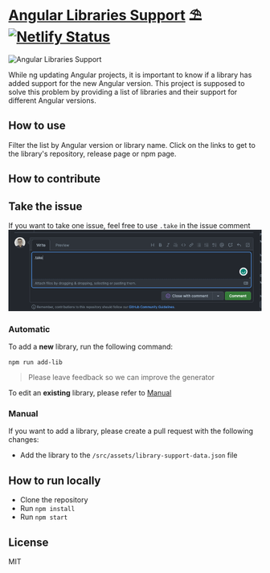# [Angular Libraries Support](https://ngx-libs.com) ⛱️ [![Netlify Status](https://api.netlify.com/api/v1/badges/b9665d5e-fb50-4f81-892c-7f47640abac0/deploy-status)](https://app.netlify.com/sites/ngx-libs/deploys)

![Angular Libraries Support](https://github.com/eneajaho/ngx-libs/assets/25394362/97bdd713-4058-4034-b257-94a6602dab69)

While ng updating Angular projects, it is important to know if a library has added support for the new Angular version. This project is supposed to solve this problem by providing a list of libraries and their support for different Angular versions.

## How to use

Filter the list by Angular version or library name. Click on the links to get to the library's repository, release page or npm page.

## How to contribute

## Take the issue

If you want to take one issue, feel free to use `.take` in the issue comment  
![Screenshot of the Issues comment section with a sample comment of ".take"](src/assets/img.png)

### Automatic

To add a **new** library, run the following command:

```shell
npm run add-lib
```

> Please leave feedback so we can improve the generator

To edit an **existing** library, please refer to [Manual](#manual)

### Manual

If you want to add a library, please create a pull request with the following changes:

- Add the library to the `/src/assets/library-support-data.json` file

## How to run locally

- Clone the repository
- Run `npm install`
- Run `npm start`

## License

MIT
